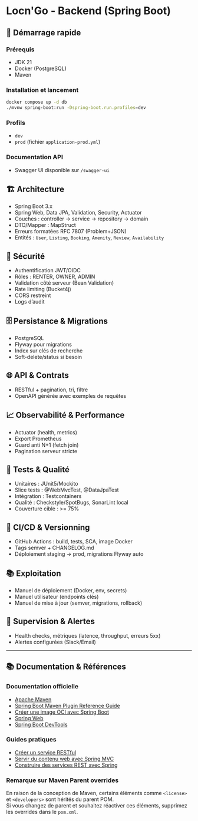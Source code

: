 # Locn'Go - Backend (Spring Boot)

## 🚀 Démarrage rapide

### Prérequis
- JDK 21
- Docker (PostgreSQL)
- Maven

### Installation et lancement
```bash
docker compose up -d db
./mvnw spring-boot:run -Dspring-boot.run.profiles=dev
```

### Profils
- `dev`
- `prod` (fichier `application-prod.yml`)

### Documentation API
- Swagger UI disponible sur `/swagger-ui`

## 🏗️ Architecture
- Spring Boot 3.x
- Spring Web, Data JPA, Validation, Security, Actuator
- Couches : controller → service → repository → domain
- DTO/Mapper : MapStruct
- Erreurs formatées RFC 7807 (Problem+JSON)
- Entités : `User`, `Listing`, `Booking`, `Amenity`, `Review`, `Availability`

## 🔐 Sécurité
- Authentification JWT/OIDC
- Rôles : RENTER, OWNER, ADMIN
- Validation côté serveur (Bean Validation)
- Rate limiting (Bucket4j)
- CORS restreint
- Logs d’audit

## 🗄️ Persistance & Migrations
- PostgreSQL
- Flyway pour migrations
- Index sur clés de recherche
- Soft-delete/status si besoin

## 🌐 API & Contrats
- RESTful + pagination, tri, filtre
- OpenAPI générée avec exemples de requêtes

## 📈 Observabilité & Performance
- Actuator (health, metrics)
- Export Prometheus
- Guard anti N+1 (fetch join)
- Pagination serveur stricte

## 🧪 Tests & Qualité
- Unitaires : JUnit5/Mockito
- Slice tests : @WebMvcTest, @DataJpaTest
- Intégration : Testcontainers
- Qualité : Checkstyle/SpotBugs, SonarLint local
- Couverture cible : >= 75%

## 🔁 CI/CD & Versionning
- GitHub Actions : build, tests, SCA, image Docker
- Tags semver + CHANGELOG.md
- Déploiement staging → prod, migrations Flyway auto

## 📚 Exploitation
- Manuel de déploiement (Docker, env, secrets)
- Manuel utilisateur (endpoints clés)
- Manuel de mise à jour (semver, migrations, rollback)

## 🛟 Supervision & Alertes
- Health checks, métriques (latence, throughput, erreurs 5xx)
- Alertes configurées (Slack/Email)

---

## 📚 Documentation & Références

### Documentation officielle
- [Apache Maven](https://maven.apache.org/guides/index.html)
- [Spring Boot Maven Plugin Reference Guide](https://docs.spring.io/spring-boot/3.3.5/maven-plugin)
- [Créer une image OCI avec Spring Boot](https://docs.spring.io/spring-boot/3.3.5/maven-plugin/build-image.html)
- [Spring Web](https://docs.spring.io/spring-boot/3.3.5/reference/web/servlet.html)
- [Spring Boot DevTools](https://docs.spring.io/spring-boot/3.3.5/reference/using/devtools.html)

### Guides pratiques
- [Créer un service RESTful](https://spring.io/guides/gs/rest-service/)
- [Servir du contenu web avec Spring MVC](https://spring.io/guides/gs/serving-web-content/)
- [Construire des services REST avec Spring](https://spring.io/guides/tutorials/rest/)

### Remarque sur Maven Parent overrides
En raison de la conception de Maven, certains éléments comme `<license>` et `<developers>` sont hérités du parent POM.  
Si vous changez de parent et souhaitez réactiver ces éléments, supprimez les overrides dans le `pom.xml`.
